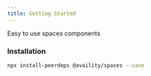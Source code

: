 ```yaml
---
title: Getting Started
---
```


Easy to use spaces components

### Installation

```bash
npx install-peerdeps @availity/spaces --save
```
